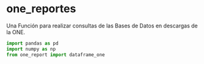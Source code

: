 # one_reportes
Una Función para realizar consultas de las Bases de Datos en descargas de la ONE. 

```python 
import pandas as pd
import numpy as np
from one_report import dataframe_one
```
